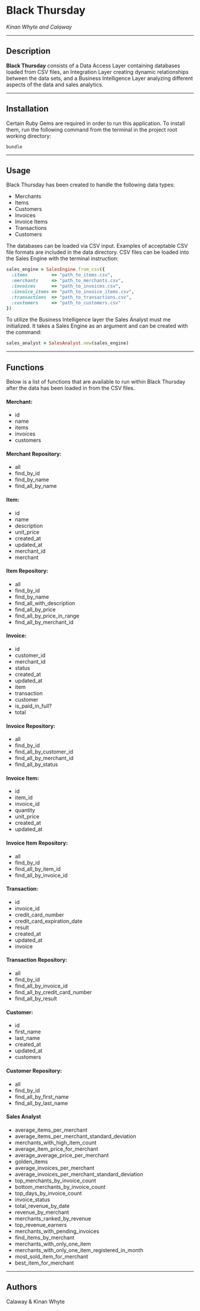 # Black Thursday
*Kinan Whyte and Calaway*
***
## Description
**Black Thursday** consists of a Data Access Layer containing databases loaded from CSV files, an Integration Layer creating dynamic relationships between the data sets, and a Business Intelligence Layer analyzing different aspects of the data and sales analytics.
***

## Installation
Certain Ruby Gems are required in order to run this application. To install them, run the following command from the terminal in the project root working directory:
```
bundle
```
***

## Usage
Black Thursday has been created to handle the following data types:
* Merchants
* Items
* Customers
* Invoices
* Invoice Items
* Transactions
* Customers

The databases can be loaded via CSV input. Examples of acceptable CSV file formats are included in the data directory. CSV files can be loaded into the Sales Engine with the terminal instruction:

```ruby
sales_engine = SalesEngine.from_csv({
  :items         => "path_to_items.csv",
  :merchants     => "path_to_merchants.csv",
  :invoices      => "path_to_invoices.csv",
  :invoice_items => "path_to_invoice_items.csv",
  :transactions  => "path_to_transactions.csv",
  :customers     => "path_to_customers.csv"
})
```

To utilize the Business Intelligence layer the Sales Analyst must me initialized. It takes a Sales Engine as an argument and can be created with the command:

```ruby
sales_analyst = SalesAnalyst.new(sales_engine)
```
***
## Functions

Below is a list of functions that are available to run within Black Thursday after the data has been loaded in from the CSV files.

#### Merchant:
* id
* name
* items
* invoices
* customers

#### Merchant Repository:
* all
* find_by_id
* find_by_name
* find_all_by_name

#### Item:
* id
* name
* description
* unit_price
* created_at
* updated_at
* merchant_id
* merchant

#### Item Repository:
* all
* find_by_id
* find_by_name
* find_all_with_description
* find_all_by_price
* find_all_by_price_in_range
* find_all_by_merchant_id

#### Invoice:
* id
* customer_id
* merchant_id
* status
* created_at
* updated_at
* item
* transaction
* customer
* is_paid_in_full?
* total

#### Invoice Repository:
* all
* find_by_id
* find_all_by_customer_id
* find_all_by_merchant_id
* find_all_by_status

#### Invoice Item:
* id
* item_id
* invoice_id
* quantity
* unit_price
* created_at
* updated_at

#### Invoice Item Repository:
* all
* find_by_id
* find_all_by_item_id
* find_all_by_invoice_id

#### Transaction:
* id
* invoice_id
* credit_card_number
* credit_card_expiration_date
* result
* created_at
* updated_at
* invoice

#### Transaction Repository:
* all
* find_by_id
* find_all_by_invoice_id
* find_all_by_credit_card_number
* find_all_by_result

#### Customer:
* id
* first_name
* last_name
* created_at
* updated_at
* customers

#### Customer Repository:
* all
* find_by_id
* find_all_by_first_name
* find_all_by_last_name

#### Sales Analyst
* average_items_per_merchant
* average_items_per_merchant_standard_deviation
* merchants_with_high_item_count
* average_item_price_for_merchant
* average_average_price_per_merchant
* golden_items
* average_invoices_per_merchant
* average_invoices_per_merchant_standard_deviation
* top_merchants_by_invoice_count
* bottom_merchants_by_invoice_count
* top_days_by_invoice_count
* invoice_status
* total_revenue_by_date
* revenue_by_merchant
* merchants_ranked_by_revenue
* top_revenue_earners
* merchants_with_pending_invoices
* find_items_by_merchant
* merchants_with_only_one_item
* merchants_with_only_one_item_registered_in_month
* most_sold_item_for_merchant
* best_item_for_merchant

***
## Authors
Calaway & Kinan Whyte
